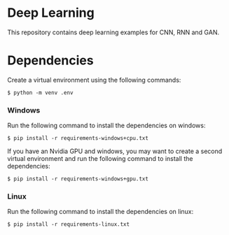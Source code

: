 # Deep Learning

This repository contains deep learning examples for CNN, RNN and GAN.

# Dependencies

Create a virtual environment using the following commands:
```shell
$ python -m venv .env
```

### Windows

Run the following command to install the dependencies on windows:
```shell
$ pip install -r requirements-windows+cpu.txt
```

If you have an Nvidia GPU and windows, you may want to create a second virtual environment and run the following command to install the dependencies:
```shell
$ pip install -r requirements-windows+gpu.txt
```

### Linux

Run the following command to install the dependencies on linux:
```shell
$ pip install -r requirements-linux.txt
```